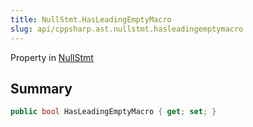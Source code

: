 ```yaml
---
title: NullStmt.HasLeadingEmptyMacro
slug: api/cppsharp.ast.nullstmt.hasleadingemptymacro
---
```

Property in [NullStmt](/api/cppsharp/ast/nullstmt)

## Summary



```csharp
public bool HasLeadingEmptyMacro { get; set; }
```

